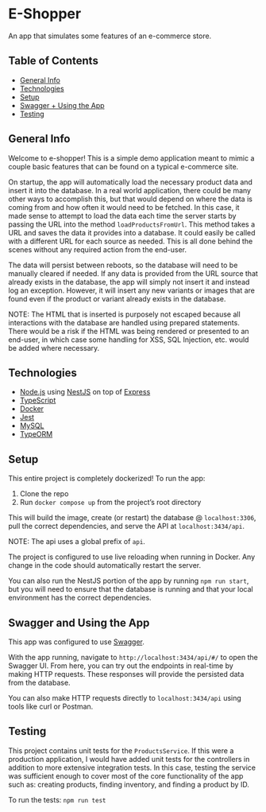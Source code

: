 # E-Shopper

An app that simulates some features of an e-commerce store.

## Table of Contents
* [General Info](#general-info)
* [Technologies](#technologies)
* [Setup](#setup)
* [Swagger + Using the App](#swagger-and-using-the-app)
* [Testing](#testing)

## General Info
Welcome to e-shopper! This is a simple demo application meant to mimic a couple basic features that can be found on a typical e-commerce site.

On startup, the app will automatically load the necessary product data and insert it into the database. In a real world application, there could be many other ways to accomplish this, but that would depend on where the data is coming from and how often it would need to be fetched. In this case, it made sense to attempt to load the data each time the server starts by passing the URL into the method `loadProductsFromUrl`. This method takes a URL and saves the data it provides into a database. It could easily be called with a different URL for each source as needed. This is all done behind the scenes without any required action from the end-user.

The data will persist between reboots, so the database will need to be manually cleared if needed. If any data is provided from the URL source that already exists in the database, the app will simply not insert it and instead log an exception. However, it will insert any new variants or images that are found even if the product or variant already exists in the database.

NOTE: The HTML that is inserted is purposely not escaped because all interactions with the database are handled using prepared statements. There would be a risk if the HTML was being rendered or presented to an end-user, in which case some handling for XSS, SQL Injection, etc. would be added where necessary.

## Technologies
* [Node.js](https://www.nodejs.org) using [NestJS](https://nestjs.com/) on top of [Express](https://expressjs.com/)
* [TypeScript](https://www.typescriptlang.org/)
* [Docker](https://www.docker.com/)
* [Jest](https://jestjs.io/)
* [MySQL](https://www.mysql.com/)
* [TypeORM](https://typeorm.io/#/)

## Setup
This entire project is completely dockerized! To run the app: 

1. Clone the repo
2. Run `docker compose up` from the project’s root directory

This will build the image, create  (or restart) the database @ `localhost:3306`, pull the correct dependencies, and serve the API at `localhost:3434/api`.

NOTE: The api uses a global prefix of `api`.

The project is configured to use live reloading when running in Docker. Any change in the code should automatically restart the server.

You can also run the NestJS portion of the app by running `npm run start`, but you will need to ensure that the database is running and that your local environment has the correct dependencies.

## Swagger and Using the App
This app was configured to use [Swagger](https://swagger.io/).

With the app running, navigate to `http://localhost:3434/api/#/` to open the Swagger UI. From here, you can try out the endpoints in real-time by making HTTP requests. These responses will provide the persisted data from the database.

You can also make HTTP requests directly to `localhost:3434/api` using tools like curl or Postman.

## Testing
This project contains unit tests for the `ProductsService`. If this were a production application, I would have added unit tests for the controllers in addition to more extensive integration tests. In this case, testing the service was sufficient enough to cover most of the core functionality of the app such as: creating products, finding inventory, and finding a product by ID.

To run the tests: `npm run test`
